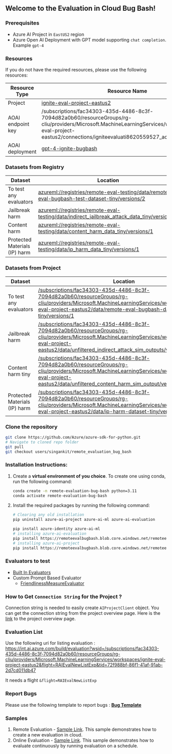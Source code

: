 ## Welcome to the Evaluation in Cloud Bug Bash!

### Prerequisites
- Azure AI Project in `EastUS2` region
- Azure Open AI Deployment with GPT model supporting `chat completion`. Example `gpt-4`

### Resources

If you do not have the required resources, please use the following resources:

| Resource Type     | Resource Name                                                                                                                                                                                                                                                                  |
|-------------------|--------------------------------------------------------------------------------------------------------------------------------------------------------------------------------------------------------------------------------------------------------------------------------|
| Project           | [ignite-eval-project-eastus2](https://ai.azure.com/build/overview?wsid=/subscriptions/fac34303-435d-4486-8c3f-7094d82a0b60/resourceGroups/rg-cliu/providers/Microsoft.MachineLearningServices/workspaces/ignite-eval-project-eastus2&tid=72f988bf-86f1-41af-91ab-2d7cd011db47) |
| AOAI endpoint key | /subscriptions/fac34303-435d-4486-8c3f-7094d82a0b60/resourceGroups/rg-cliu/providers/Microsoft.MachineLearningServices/workspaces/ignite-eval-project-eastus2/connections/igniteevaluati8620559527_aoai/credentials/key                                                        |
| AOAI deployment   | [gpt-4-ignite-bugbash](https://ai.azure.com/build/deployments/aoai/connections/igniteevaluati8620559527_aoai/gpt-4-ignite-bugbash?wsid=/subscriptions/fac34303-435d-4486-8c3f-7094d82a0b60/resourceGroups/rg-cliu/providers/Microsoft.MachineLearningServices/workspaces/ignite-eval-project-eastus2&tid=72f988bf-86f1-41af-91ab-2d7cd011db47)|

### Datasets from Registry
| Dataset | Location                                                                                                                                                                                                                                            |
|---------|-----------------------------------------------------------------------------------------------------------------------------------------------------------------------------------------------------------------------------------------------------|
|  To test any evaluators       | [azureml://registries/remote-eval-testing/data/remote-eval-bugbash-test-dataset-tiny/versions/2](https://ml.azure.com/registries/remote-eval-testing/data/remote-eval-bugbash-test-dataset-tiny/version/2?tid=72f988bf-86f1-41af-91ab-2d7cd011db47) |
| Jailbreak harm        | [azureml://registries/remote-eval-testing/data/indirect_jailbreak_attack_data_tiny/versions/1](https://ml.azure.com/registries/remote-eval-testing/data/indirect_jailbreak_attack_data_tiny/version/1?tid=72f988bf-86f1-41af-91ab-2d7cd011db47)     |
| Content harm        | [azureml://registries/remote-eval-testing/data/content_harm_data_tiny/versions/1](https://ml.azure.com/registries/remote-eval-testing/data/content_harm_data_tiny/version/1?tid=72f988bf-86f1-41af-91ab-2d7cd011db47)                               |
| Protected Materials (IP) harm  | [azureml://registries/remote-eval-testing/data/ip_harm_data_tiny/versions/1](https://ml.azure.com/registries/remote-eval-testing/data/ip_harm_data_tiny/version/1?tid=72f988bf-86f1-41af-91ab-2d7cd011db47)                                                                                                                                                                      |

### Datasets from Project
| Dataset | Location                                                                                                                                                                                                                                                                                                                                                                                                                                                                                                            |
|---------|---------------------------------------------------------------------------------------------------------------------------------------------------------------------------------------------------------------------------------------------------------------------------------------------------------------------------------------------------------------------------------------------------------------------------------------------------------------------------------------------------------------------|
|  To test any evaluators       | [/subscriptions/fac34303-435d-4486-8c3f-7094d82a0b60/resourceGroups/rg-cliu/providers/Microsoft.MachineLearningServices/workspaces/ignite-eval-project-eastus2/data/remote-eval-bugbash-dataset-tiny/versions/1](https://ai.azure.com/build/data/remote-eval-bugbash-dataset-tiny/1/details?wsid=/subscriptions/fac34303-435d-4486-8c3f-7094d82a0b60/resourcegroups/rg-cliu/providers/Microsoft.MachineLearningServices/workspaces/ignite-eval-project-eastus2&tid=72f988bf-86f1-41af-91ab-2d7cd011db47)            |
| Jailbreak harm        | [/subscriptions/fac34303-435d-4486-8c3f-7094d82a0b60/resourceGroups/rg-cliu/providers/Microsoft.MachineLearningServices/workspaces/ignite-eval-project-eastus2/data/unfiltered_indirect_attack_sim_outputs/versions/1](https://ai.azure.com/build/data/unfiltered_indirect_attack_sim_outputs/1/details?wsid=/subscriptions/fac34303-435d-4486-8c3f-7094d82a0b60/resourcegroups/rg-cliu/providers/Microsoft.MachineLearningServices/workspaces/ignite-eval-project-eastus2&tid=72f988bf-86f1-41af-91ab-2d7cd011db47) |
| Content harm tiny       | [/subscriptions/fac34303-435d-4486-8c3f-7094d82a0b60/resourceGroups/rg-cliu/providers/Microsoft.MachineLearningServices/workspaces/ignite-eval-project-eastus2/data/unfiltered_content_harm_sim_output/versions/1](https://ai.azure.com/build/data/unfiltered_content_harm_sim_output/1/details?wsid=/subscriptions/fac34303-435d-4486-8c3f-7094d82a0b60/resourcegroups/rg-cliu/providers/Microsoft.MachineLearningServices/workspaces/ignite-eval-project-eastus2&tid=72f988bf-86f1-41af-91ab-2d7cd011db47)        |
| Protected Materials (IP) harm  | [/subscriptions/fac34303-435d-4486-8c3f-7094d82a0b60/resourceGroups/rg-cliu/providers/Microsoft.MachineLearningServices/workspaces/ignite-eval-project-eastus2/data/ip-harm-dataset-tiny/versions/1](https://ai.azure.com/build/data/ip-harm-dataset-tiny/1/details?wsid=/subscriptions/fac34303-435d-4486-8c3f-7094d82a0b60/resourcegroups/rg-cliu/providers/Microsoft.MachineLearningServices/workspaces/ignite-eval-project-eastus2&tid=72f988bf-86f1-41af-91ab-2d7cd011db47)                                   

### Clone the repository
```bash
git clone https://github.com/Azure/azure-sdk-for-python.git
# Navigate to cloned repo folder
git pull
git checkout users/singankit/remote_evaluation_bug_bash
```

### Installation Instructions:

1. Create a **virtual environment of you choice**. To create one using conda, run the following command:
    ```bash
    conda create -n remote-evaluation-bug-bash python=3.11
    conda activate remote-evaluation-bug-bash
    ```
2. Install the required packages by running the following command:
    ```bash
   # Clearing any old installation
    pip uninstall azure-ai-project azure-ai-ml azure-ai-evaluation

   pip install azure-identity azure-ai-ml
   # installing azure-ai-evaluation
   pip install https://remoteevalbugbash.blob.core.windows.net/remoteevalbugbash/azure_ai_evaluation-1.0.0a20241022005-py3-none-any.whl
   # installing azure-ai-project
   pip install https://remoteevalbugbash.blob.core.windows.net/remoteevalbugbash/azure_ai_project-1.0.0b1-py3-none-any.whl
    ```

### Evaluators to test

- [Built In Evaluators](https://ai.azure.com/build/evaluation/evaluator?wsid=/subscriptions/fac34303-435d-4486-8c3f-7094d82a0b60/resourceGroups/rg-cliu/providers/Microsoft.MachineLearningServices/workspaces/ignite-eval-project-eastus2&flight=ModelCatalogAMLTestRegistryName=azureml-staging&tid=72f988bf-86f1-41af-91ab-2d7cd011db47)
- Custom Prompt Based Evaluator
  - [FriendlinessMeasureEvaluator](https://ai.azure.com/build/evaluation/evaluators/FriendlinessMeasureEvaluator/1/ignite-eval-project-eastus2/details?wsid=/subscriptions/fac34303-435d-4486-8c3f-7094d82a0b60/resourceGroups/rg-cliu/providers/Microsoft.MachineLearningServices/workspaces/ignite-eval-project-eastus2&flight=ModelCatalogAMLTestRegistryName=azureml-staging&tid=72f988bf-86f1-41af-91ab-2d7cd011db47&resourceType=Workspace)

### How to Get `Connection String` for the Project ?
Connection string is needed to easily create `AIProjectClient` object. You can get the connection string from the project overview page. Here is the [link](https://int.ai.azure.com/build/overview?wsid=/subscriptions/fac34303-435d-4486-8c3f-7094d82a0b60/resourceGroups/rg-cliu/providers/Microsoft.MachineLearningServices/workspaces/ignite-eval-project-eastus2&tid=72f988bf-86f1-41af-91ab-2d7cd011db47) to the project overview page.

### Evaluation List
Use the following uri for listing evaluation : https://int.ai.azure.com/build/evaluation?wsid=/subscriptions/fac34303-435d-4486-8c3f-7094d82a0b60/resourceGroups/rg-cliu/providers/Microsoft.MachineLearningServices/workspaces/ignite-eval-project-eastus2&flight=RAIEvalNewListExp&tid=72f988bf-86f1-41af-91ab-2d7cd011db47

It needs a flight `&flight=RAIEvalNewListExp`

### Report Bugs

Please use the following template to report bugs : [**Bug Template**](https://msdata.visualstudio.com/Vienna/_workitems/create/Bug?templateId=5f8cafcf-2bbc-42df-a0ba-13c3ebcbeabe&ownerId=31cd3b44-f331-4377-95dd-2f8d6e169ee4)

### Samples

1. Remote Evaluation - [Sample Link](./sample_evaluations.py). This sample demonstrates how to create a new evaluation in cloud.
2. Online Evaluation - [Sample Link](./sample_evaluations_schedules.py). This sample demonstrates how to evaluate continuously by running evaluation on a schedule.

